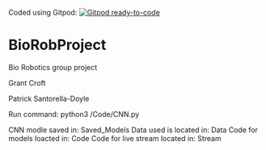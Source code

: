 Coded using Gitpod:
[![Gitpod ready-to-code](https://img.shields.io/badge/Gitpod-ready--to--code-blue?logo=gitpod)](https://gitpod.io/#https://github.com/grantcroft/BioRobProject)

# BioRobProject
Bio Robotics group project

Grant Croft

Patrick Santorella-Doyle


Run command: python3 /Code/CNN.py

CNN modle saved in: Saved_Models
Data used is located in: Data
Code for models loacted in: Code
Code for live stream located in: Stream
